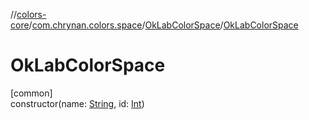 //[colors-core](../../../index.md)/[com.chrynan.colors.space](../index.md)/[OkLabColorSpace](index.md)/[OkLabColorSpace](-ok-lab-color-space.md)

# OkLabColorSpace

[common]\
constructor(name: [String](https://kotlinlang.org/api/latest/jvm/stdlib/kotlin/-string/index.html), id: [Int](https://kotlinlang.org/api/latest/jvm/stdlib/kotlin/-int/index.html))
